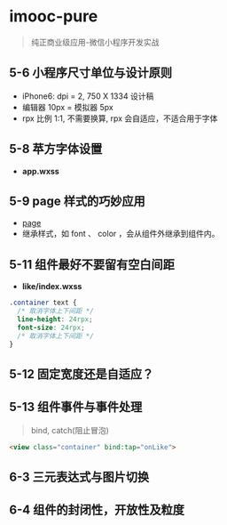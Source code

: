 # imooc-pure

> 纯正商业级应用-微信小程序开发实战

## 5-6 小程序尺寸单位与设计原则

- iPhone6: dpi = 2, 750 X 1334 设计稿
- 编辑器 10px = 模拟器 5px
- rpx 比例 1:1, 不需要换算, rpx 会自适应，不适合用于字体

## 5-8 苹方字体设置

- **app.wxss**

## 5-9 page 样式的巧妙应用

- [page](https://developers.weixin.qq.com/miniprogram/dev/framework/custom-component/wxml-wxss.html)
- 继承样式，如 font 、 color ，会从组件外继承到组件内。

## 5-11 组件最好不要留有空白间距

- **like/index.wxss**

```css
.container text {
  /* 取消字体上下间距 */
  line-height: 24rpx;
  font-size: 24rpx;
  /* 取消字体上下间距 */
}
```

## 5-12 固定宽度还是自适应？

## 5-13 组件事件与事件处理

> bind, catch(阻止冒泡)

```html
<view class="container" bind:tap="onLike">
```

## 6-3 三元表达式与图片切换

## 6-4 组件的封闭性，开放性及粒度
